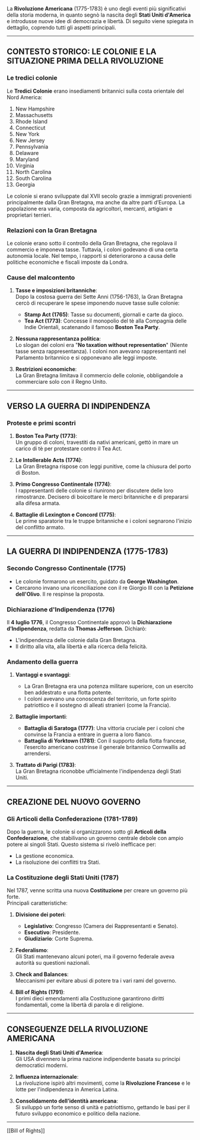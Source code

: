 La **Rivoluzione Americana** (1775-1783) è uno degli eventi più significativi della storia moderna, in quanto segnò la nascita degli **Stati Uniti d'America** e introdusse nuove idee di democrazia e libertà. Di seguito viene spiegata in dettaglio, coprendo tutti gli aspetti principali.

---

## **CONTESTO STORICO: LE COLONIE E LA SITUAZIONE PRIMA DELLA RIVOLUZIONE**

### **Le tredici colonie**

Le **Tredici Colonie** erano insediamenti britannici sulla costa orientale del Nord America:

1. New Hampshire
2. Massachusetts
3. Rhode Island
4. Connecticut
5. New York
6. New Jersey
7. Pennsylvania
8. Delaware
9. Maryland
10. Virginia
11. North Carolina
12. South Carolina
13. Georgia

Le colonie si erano sviluppate dal XVII secolo grazie a immigrati provenienti principalmente dalla Gran Bretagna, ma anche da altre parti d’Europa. La popolazione era varia, composta da agricoltori, mercanti, artigiani e proprietari terrieri.

### **Relazioni con la Gran Bretagna**

Le colonie erano sotto il controllo della Gran Bretagna, che regolava il commercio e imponeva tasse. Tuttavia, i coloni godevano di una certa autonomia locale. Nel tempo, i rapporti si deteriorarono a causa delle politiche economiche e fiscali imposte da Londra.

### **Cause del malcontento**

1. **Tasse e imposizioni britanniche**:  
    Dopo la costosa guerra dei Sette Anni (1756-1763), la Gran Bretagna cercò di recuperare le spese imponendo nuove tasse sulle colonie:
    
    - **Stamp Act (1765)**: Tasse su documenti, giornali e carte da gioco.
    - **Tea Act (1773)**: Concesse il monopolio del tè alla Compagnia delle Indie Orientali, scatenando il famoso **Boston Tea Party**.
2. **Nessuna rappresentanza politica**:  
    Lo slogan dei coloni era "**No taxation without representation**" (Niente tasse senza rappresentanza). I coloni non avevano rappresentanti nel Parlamento britannico e si opponevano alle leggi imposte.
    
3. **Restrizioni economiche**:  
    La Gran Bretagna limitava il commercio delle colonie, obbligandole a commerciare solo con il Regno Unito.
    

---

## **VERSO LA GUERRA DI INDIPENDENZA**

### **Proteste e primi scontri**

1. **Boston Tea Party (1773)**:  
    Un gruppo di coloni, travestiti da nativi americani, gettò in mare un carico di tè per protestare contro il Tea Act.
    
2. **Le Intollerable Acts (1774)**:  
    La Gran Bretagna rispose con leggi punitive, come la chiusura del porto di Boston.
    
3. **Primo Congresso Continentale (1774)**:  
    I rappresentanti delle colonie si riunirono per discutere delle loro rimostranze. Decisero di boicottare le merci britanniche e di prepararsi alla difesa armata.
    
4. **Battaglie di Lexington e Concord (1775)**:  
    Le prime sparatorie tra le truppe britanniche e i coloni segnarono l'inizio del conflitto armato.
    

---

## **LA GUERRA DI INDIPENDENZA (1775-1783)**

### **Secondo Congresso Continentale (1775)**

- Le colonie formarono un esercito, guidato da **George Washington**.
- Cercarono invano una riconciliazione con il re Giorgio III con la **Petizione dell'Olivo**. Il re respinse la proposta.

### **Dichiarazione d'Indipendenza (1776)**

Il **4 luglio 1776**, il Congresso Continentale approvò la **Dichiarazione d’Indipendenza**, redatta da **Thomas Jefferson**. Dichiarò:

- L'indipendenza delle colonie dalla Gran Bretagna.
- Il diritto alla vita, alla libertà e alla ricerca della felicità.

### **Andamento della guerra**

1. **Vantaggi e svantaggi**:
    
    - La Gran Bretagna era una potenza militare superiore, con un esercito ben addestrato e una flotta potente.
    - I coloni avevano una conoscenza del territorio, un forte spirito patriottico e il sostegno di alleati stranieri (come la Francia).
2. **Battaglie importanti**:
    
    - **Battaglia di Saratoga (1777)**: Una vittoria cruciale per i coloni che convinse la Francia a entrare in guerra a loro fianco.
    - **Battaglia di Yorktown (1781)**: Con il supporto della flotta francese, l’esercito americano costrinse il generale britannico Cornwallis ad arrendersi.
3. **Trattato di Parigi (1783)**:  
    La Gran Bretagna riconobbe ufficialmente l'indipendenza degli Stati Uniti.
    

---

## **CREAZIONE DEL NUOVO GOVERNO**

### **Gli Articoli della Confederazione (1781-1789)**

Dopo la guerra, le colonie si organizzarono sotto gli **Articoli della Confederazione**, che stabilivano un governo centrale debole con ampio potere ai singoli Stati. Questo sistema si rivelò inefficace per:

- La gestione economica.
- La risoluzione dei conflitti tra Stati.

### **La Costituzione degli Stati Uniti (1787)**

Nel 1787, venne scritta una nuova **Costituzione** per creare un governo più forte.  
Principali caratteristiche:

1. **Divisione dei poteri**:
    
    - **Legislativo**: Congresso (Camera dei Rappresentanti e Senato).
    - **Esecutivo**: Presidente.
    - **Giudiziario**: Corte Suprema.
2. **Federalismo**:  
    Gli Stati mantenevano alcuni poteri, ma il governo federale aveva autorità su questioni nazionali.
    
3. **Check and Balances**:  
    Meccanismi per evitare abusi di potere tra i vari rami del governo.
    
4. **Bill of Rights (1791)**:  
    I primi dieci emendamenti alla Costituzione garantirono diritti fondamentali, come la libertà di parola e di religione.
    

---

## **CONSEGUENZE DELLA RIVOLUZIONE AMERICANA**

1. **Nascita degli Stati Uniti d'America**:  
    Gli USA divennero la prima nazione indipendente basata su principi democratici moderni.
    
2. **Influenza internazionale**:  
    La rivoluzione ispirò altri movimenti, come la **Rivoluzione Francese** e le lotte per l'indipendenza in America Latina.
    
3. **Consolidamento dell’identità americana**:  
    Si sviluppò un forte senso di unità e patriottismo, gettando le basi per il futuro sviluppo economico e politico della nazione.
    

---

[[Bill of Rights]]